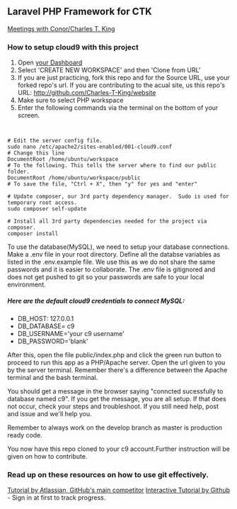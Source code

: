 ## Laravel PHP Framework for CTK


[Meetings with Conor/Charles T. King](https://drive.google.com/open?id=0BxEuMs2jIxWfV0VNQ1ZzZFJpUkU&authuser=0)

### How to setup cloud9 with this project
1. Open [your Dashboard](https://c9.io/dashboard.html)
2. Select 'CREATE NEW WORKSPACE' and then 'Clone from URL'
3. If you are just practicing, fork this repo and for the Source URL, use your forked repo's url.  If you are contributing to the acual site, us this repo's URL: http://github.com/Charles-T-King/website
4. Make sure to select PHP workspace
5. Enter the following commands via the terminal on the bottom of your screen.


``` shell


# Edit the server config file.
sudo nano /etc/apache2/sites-enabled/001-cloud9.conf
# Change this line
DocumentRoot /home/ubuntu/workspace
# To the following. This tells the server where to find our public folder.
DocumentRoot /home/ubuntu/workspace/public
# To save the file, "Ctrl + X", then "y" for yes and "enter"

# Update composer, our 3rd party dependency manager.  Sudo is used for temporary root access.
sudo composer self-update

# Install all 3rd party dependencies needed for the project via composer. 
composer install
```

To use the database(MySQL), we need to setup your database connections. Make a .env file in your root directory.
Define all the databse variables as listed in the .env.example file.  We use this as we do not share the same passwords and it is easier to collaborate.  The .env file is gitignored and does not get pushed to git so your passwords are safe to your local environment.

##### Here are the default cloud9 credentials to connect MySQL:
* DB_HOST: 127.0.0.1
* DB_DATABASE= c9
* DB_USERNAME='your c9 username'
* DB_PASSWORD='blank'

After this, open the file public/index.php and click the green run button to proceed to run this app as a PHP/Apache server.  Open the url given to you by the server terminal. Remember there's a difference between the Apache terminal and the bash terminal.

You should get a message in the browser saying "conncted sucessfully to database named c9".  If you get the message, you are all setup.  If that does not occur, check your steps and troubleshoot. If you still need help, post and issue and we'll help you.

Remember to always work on the develop branch as master is production ready code.

You now have this repo cloned to your c9 account.Further instruction will be given on how to contribute.

### Read up on these resources on how to use git effectively.

[Tutorial by Atlassian, GitHub's main competitor](https://www.atlassian.com/git/tutorials/)
[Interactive Tutorial by Github](https://try.github.io/levels/1/challenges/1) - Sign in at first to track progress.
